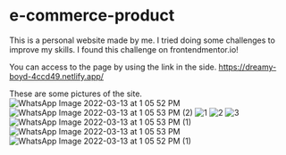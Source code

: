 # e-commerce-product

This is a personal website made by me. I tried doing some challenges to improve my skills. I found this challenge on frontendmentor.io!

You can access to the page by using the link in the side.
https://dreamy-boyd-4ccd49.netlify.app/

These are some pictures of the site.![WhatsApp Image 2022-03-13 at 1 05 52 PM](https://user-images.githubusercontent.com/73660116/158054573-62d03f8c-8a50-494a-a3de-ad4d4d26250b.jpeg)
![WhatsApp Image 2022-03-13 at 1 05 53 PM (2)](https://user-images.githubusercontent.com/73660116/158054577-20cec730-5659-4b4f-86ad-5c0c58992639.jpeg)
![1](https://user-images.githubusercontent.com/73660116/158054578-1438190e-ab9b-45d3-85b6-a57d0a3dc124.png)
![2](https://user-images.githubusercontent.com/73660116/158054579-d66b1dc7-96a8-4cf8-a622-8f843c3cf614.png)
![3](https://user-images.githubusercontent.com/73660116/158054580-88d98160-079c-4300-87fe-c76776845376.png)
![WhatsApp Image 2022-03-13 at 1 05 53 PM (1)](https://user-images.githubusercontent.com/73660116/158054581-14e13be5-42d2-4bd4-9fd3-a3622282629a.jpeg)
![WhatsApp Image 2022-03-13 at 1 05 53 PM](https://user-images.githubusercontent.com/73660116/158054582-a904071c-1fbb-4f0d-9779-0cfc438969ec.jpeg)
![WhatsApp Image 2022-03-13 at 1 05 52 PM (1)](https://user-images.githubusercontent.com/73660116/158054584-993af003-1f58-49d7-9ec9-3b6f5289c840.jpeg)
